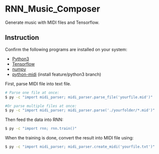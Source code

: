 # RNN_Music_Composer
Generate music with MIDI files and Tensorflow.

## Instruction
Confirm the following programs are installed on your system: 
* [Python3](https://www.python.org/downloads/)
* [Tensorflow](https://www.tensorflow.org/install/)
* [numpy](http://www.numpy.org/) 
* [python-midi](https://github.com/vishnubob/python-midi/) (install feature/python3 branch)

First, parse MIDI file into text file.
```bash
# Parse one file at once:
$ py -c "import midi_parser; midi_parser.parse_file('yourfile.mid')"

#Or parse multiple files at once:
$ py -c "import midi_parser; midi_parser.parse('./yourfolder/*.mid')"
```
Then feed the data into RNN:
```bash
$ py -c "import rnn; rnn.train()"
```
When the training is done, convert the result into MIDI file using:
```bash
$ py -c "import midi_parser; midi_parser.create_midi('yourfile.txt')"
```
